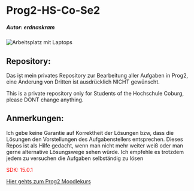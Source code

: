 <html lang="de">
    <div id="title">
        <h1>Prog2-HS-Co-Se2</h1>
        <h5>Autor: erdnaskram</h5>
    </div>
    <div class="inhalt_box">
            <img src="https://images.unsplash.com/photo-1519389950473-47ba0277781c?ixlib=rb-1.2.1&ixid=eyJhcHBfaWQiOjEyMDd9&auto=format&fit=crop&w=2250&q=80" alt="Arbeitsplatz mit Laptops">
            <h2>Repository:</h2>
            <p>Das ist mein privates Repository zur Bearbeitung aller Aufgaben in Prog2, 
                eine Änderung von Dritten ist ausdrücklich NICHT gewünscht.</p>
            <p>This is a private repository only for Students of the Hochschule Coburg, please DONT change anything.</p>
            <h2>Anmerkungen:</h2>
            <p>Ich gebe keine Garantie auf Korrektheit der Lösungen bzw, dass die Lösungen den Vorstellungen 
            des Aufgabenstellers entsprechen. Dieses Repos ist als Hilfe gedacht, wenn man nicht mehr weiter 
            weiß oder man gerne alternative Lösungswege sehen würde. Ich empfehle es trotzdem jedem zu versuchen die Aufgaben selbständig zu lösen
            </p>
            <p style="color: red">SDK: 15.0.1</p>
    </div>
    <div id="intern_link">
        <a id="moodlekurs" href="https://moodle.hs-coburg.de/course/view.php?id=7870">
        Hier gehts zum Prog2 Moodlekurs
        </a>
    </div>
</html>
